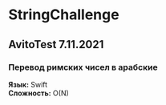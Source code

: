 # StringChallenge #
## AvitoTest 7.11.2021 ##
 
### Перевод римских чисел в арабские<br/>
 **Язык:** Swift<br/>
 **Сложность:** O(N)<br/>
